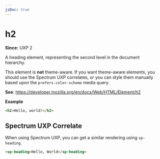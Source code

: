 ```yaml
---
jsDoc: true
---
```

# h2

**Since:** UXP 2

A heading element, representing the second level in the document hierarchy.

<InlineAlert variant="warning" slots="text"/>

This element is **not** theme-aware. If you want theme-aware elements, you should use the Spectrum UXP correlates, or you can style them manually based upon the `prefers-color-scheme` media query.

**See**: https://developer.mozilla.org/en/docs/Web/HTML/Element/h2

**Example**

```html
<h2>Hello, world!</h2>
```
## Spectrum UXP Correlate

When using Spectrum UXP, you can get a similar rendering using `sp-heading`.

```html
<sp-heading>Hello, World</sp-heading>
```